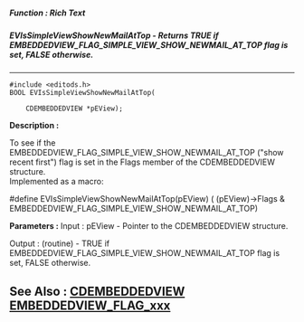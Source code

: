 ##### Function : Rich Text
##### EVIsSimpleViewShowNewMailAtTop - Returns TRUE if EMBEDDEDVIEW_FLAG_SIMPLE_VIEW_SHOW_NEWMAIL_AT_TOP flag is set, FALSE otherwise.
---
```
#include <editods.h>
BOOL EVIsSimpleViewShowNewMailAtTop(

	CDEMBEDDEDVIEW *pEView);
```
**Description :**

To see if the EMBEDDEDVIEW_FLAG_SIMPLE_VIEW_SHOW_NEWMAIL_AT_TOP ("show recent 
first") flag is set in the Flags member of the CDEMBEDDEDVIEW structure.  
Implemented as a macro:

#define EVIsSimpleViewShowNewMailAtTop(pEView) ( (pEView)->Flags & 
EMBEDDEDVIEW_FLAG_SIMPLE_VIEW_SHOW_NEWMAIL_AT_TOP)

**Parameters :**
Input :
pEView  -  Pointer to the CDEMBEDDEDVIEW structure.

Output :
(routine)  -  TRUE if EMBEDDEDVIEW_FLAG_SIMPLE_VIEW_SHOW_NEWMAIL_AT_TOP flag is set, FALSE otherwise.



**See Also :**
[CDEMBEDDEDVIEW](/domino-c-api-docs/reference/Data/CDEMBEDDEDVIEW)
[EMBEDDEDVIEW_FLAG_xxx](/domino-c-api-docs/reference/Symb/EMBEDDEDVIEW_FLAG_xxx)
---
